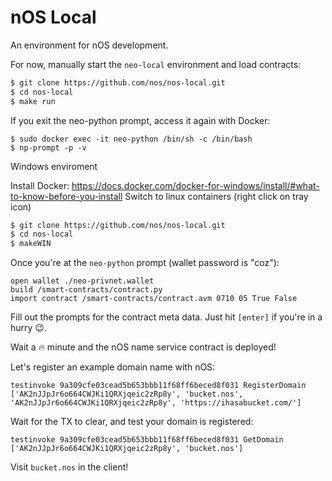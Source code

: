 # nOS Local

An environment for nOS development.

For now, manually start the `neo-local` environment and load contracts:

```sh
$ git clone https://github.com/nos/nos-local.git
$ cd nos-local
$ make run
```

If you exit the neo-python prompt, access it again with Docker:
```
$ sudo docker exec -it neo-python /bin/sh -c /bin/bash
$ np-prompt -p -v
 ```

Windows enviroment

Install Docker: https://docs.docker.com/docker-for-windows/install/#what-to-know-before-you-install
Switch to linux containers (right click on tray icon)

```sh
$ git clone https://github.com/nos/nos-local.git
$ cd nos-local
$ makeWIN
```

Once you're at the `neo-python` prompt (wallet password is "coz"):

```
open wallet ./neo-privnet.wallet
build /smart-contracts/contract.py
import contract /smart-contracts/contract.avm 0710 05 True False
```

Fill out the prompts for the contract meta data. Just hit `[enter]` if you're in a hurry 😉.

Wait a 🔥 minute and the nOS name service contract is deployed!

Let's register an example domain name with nOS:

```
testinvoke 9a309cfe03cead5b653bbb11f68ff6beced8f031 RegisterDomain ['AK2nJJpJr6o664CWJKi1QRXjqeic2zRp8y', 'bucket.nos', 'AK2nJJpJr6o664CWJKi1QRXjqeic2zRp8y', 'https://ihasabucket.com/']
```

Wait for the TX to clear, and test your domain is registered:

```
testinvoke 9a309cfe03cead5b653bbb11f68ff6beced8f031 GetDomain ['AK2nJJpJr6o664CWJKi1QRXjqeic2zRp8y', 'bucket.nos']
```

Visit `bucket.nos` in the client!
